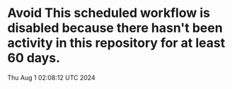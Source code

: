 # Avoid This scheduled workflow is disabled because there hasn't been activity in this repository for at least 60 days.
Thu Aug  1 02:08:12 UTC 2024
